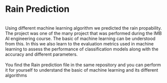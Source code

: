 # Rain Prediction #
<br> Using different machine learning algorithm we predicted the rain propability. The project was one of the many project that was performed during the IMB AI engineering course. The basic of machine learning can be understood from this. In this we also learn to the evaluation metrics used in machine learning to assess the performance of classification models along with the accuracy and different parameters.
<br>
<br> You find the Rain prediction file in the same repository and you can perform it for yourself to understand the basic of machine learning and its different algorithms
